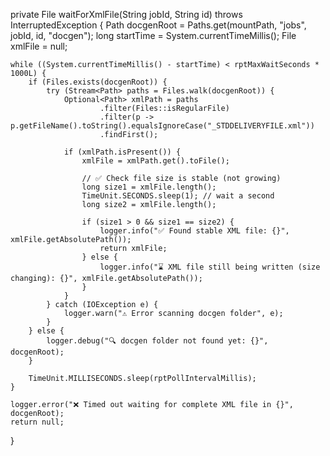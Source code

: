 private File waitForXmlFile(String jobId, String id) throws InterruptedException {
    Path docgenRoot = Paths.get(mountPath, "jobs", jobId, id, "docgen");
    long startTime = System.currentTimeMillis();
    File xmlFile = null;

    while ((System.currentTimeMillis() - startTime) < rptMaxWaitSeconds * 1000L) {
        if (Files.exists(docgenRoot)) {
            try (Stream<Path> paths = Files.walk(docgenRoot)) {
                Optional<Path> xmlPath = paths
                        .filter(Files::isRegularFile)
                        .filter(p -> p.getFileName().toString().equalsIgnoreCase("_STDDELIVERYFILE.xml"))
                        .findFirst();

                if (xmlPath.isPresent()) {
                    xmlFile = xmlPath.get().toFile();

                    // ✅ Check file size is stable (not growing)
                    long size1 = xmlFile.length();
                    TimeUnit.SECONDS.sleep(1); // wait a second
                    long size2 = xmlFile.length();

                    if (size1 > 0 && size1 == size2) {
                        logger.info("✅ Found stable XML file: {}", xmlFile.getAbsolutePath());
                        return xmlFile;
                    } else {
                        logger.info("⌛ XML file still being written (size changing): {}", xmlFile.getAbsolutePath());
                    }
                }
            } catch (IOException e) {
                logger.warn("⚠️ Error scanning docgen folder", e);
            }
        } else {
            logger.debug("🔍 docgen folder not found yet: {}", docgenRoot);
        }

        TimeUnit.MILLISECONDS.sleep(rptPollIntervalMillis);
    }

    logger.error("❌ Timed out waiting for complete XML file in {}", docgenRoot);
    return null;
}
